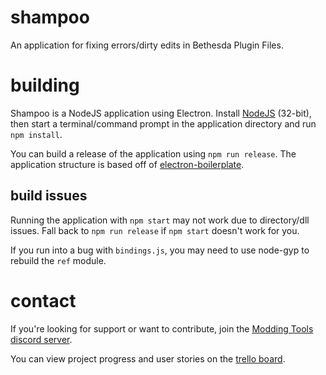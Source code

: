 # shampoo
An application for fixing errors/dirty edits in Bethesda Plugin Files.

# building
Shampoo is a NodeJS application using Electron.  Install [NodeJS](https://nodejs.org/en/) (32-bit), then start a terminal/command prompt in the application directory and run `npm install`.

You can build a release of the application using `npm run release`.  The application structure is based off of [electron-boilerplate](https://github.com/szwacz/electron-boilerplate).  

## build issues
Running the application with `npm start` may not work due to directory/dll issues.  Fall back to `npm run release` if `npm start` doesn't work for you.

If you run into a bug with `bindings.js`, you may need to use node-gyp to rebuild the `ref` module.

# contact
If you're looking for support or want to contribute, join the [Modding Tools discord server](https://discord.gg/GUfRdpT).

You can view project progress and user stories on the [trello board](https://trello.com/b/CPX0FReQ/shampoo-plugin-cleaner).
